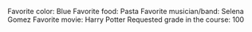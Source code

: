 Favorite color: Blue
Favorite food: Pasta 
Favorite musician/band: Selena Gomez
Favorite movie: Harry Potter
Requested grade in the course: 100
